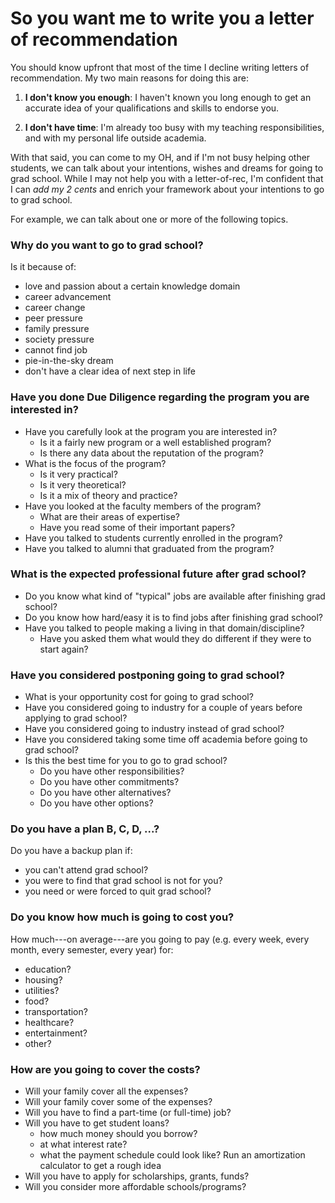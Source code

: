 # So you want me to write you a letter of recommendation

You should know upfront that most of the time I decline writing letters of 
recommendation. My two main reasons for doing this are:

1) __I don't know you enough__: I haven't known you long enough to get an 
accurate idea of your qualifications and skills to endorse you.

2) __I don't have time__: I'm already too busy with my teaching responsibilities, 
and with my personal life outside academia.

With that said, you can come to my OH, and if I'm not busy helping other
students, we can talk about your intentions, wishes and dreams for 
going to grad school. While I may not help you with a letter-of-rec, 
I'm confident that I can _add my 2 cents_ and enrich your framework
about your intentions to go to grad school.

For example, we can talk about one or more of the following topics.



### Why do you want to go to grad school?

Is it because of:

- love and passion about a certain knowledge domain
- career advancement
- career change
- peer pressure
- family pressure
- society pressure
- cannot find job
- pie-in-the-sky dream
- don't have a clear idea of next step in life



### Have you done Due Diligence regarding the program you are interested in?

- Have you carefully look at the program you are interested in?
	+ Is it a fairly new program or a well established program?
	+ Is there any data about the reputation of the program?
- What is the focus of the program?
	+ Is it very practical?
	+ Is it very theoretical?
	+ Is it a mix of theory and practice?
- Have you looked at the faculty members of the program?
	+ What are their areas of expertise?
	+ Have you read some of their important papers?
- Have you talked to students currently enrolled in the program?
- Have you talked to alumni that graduated from the program?



### What is the expected professional future after grad school?

- Do you know what kind of "typical" jobs are available after finishing grad school?
- Do you know how hard/easy it is to find jobs after finishing grad school?
- Have you talked to people making a living in that domain/discipline?
	+ Have you asked them what would they do different if they were to start again?



### Have you considered postponing going to grad school?

- What is your opportunity cost for going to grad school?
- Have you considered going to industry for a couple of years before applying to grad school?
- Have you considered going to industry instead of grad school?
- Have you considered taking some time off academia before going to grad school?
- Is this the best time for you to go to grad school?
	+ Do you have other responsibilities?
	+ Do you have other commitments?
	+ Do you have other alternatives?	
	+ Do you have other options?



### Do you have a plan B, C, D, ...?

Do you have a backup plan if:

- you can't attend grad school?
- you were to find that grad school is not for you?
- you need or were forced to quit grad school?



### Do you know how much is going to cost you?
	
How much---on average---are you going to pay (e.g. every week, every month, every semester, every year) for:

- education?
- housing?
- utilities?
- food?
- transportation?
- healthcare?
- entertainment?
- other?



### How are you going to cover the costs?

- Will your family cover all the expenses?
- Will your family cover some of the expenses?
- Will you have to find a part-time (or full-time) job?
- Will you have to get student loans?
	+ how much money should you borrow?
	+ at what interest rate?
	+ what the payment schedule could look like? Run an amortization calculator to get a rough idea
- Will you have to apply for scholarships, grants, funds?
- Will you consider more affordable schools/programs?



